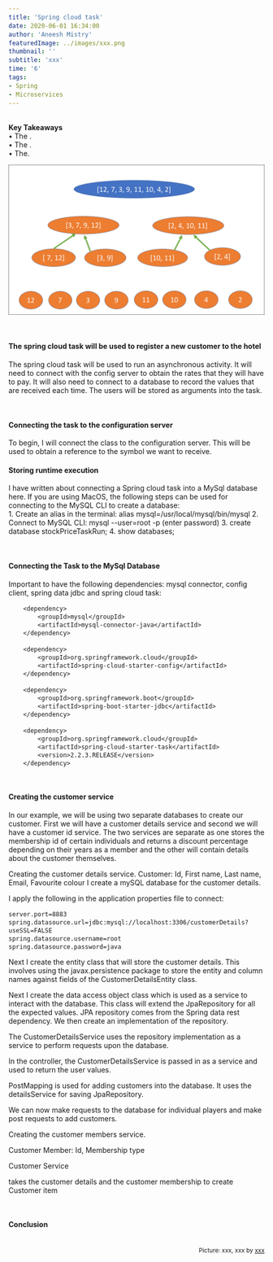 ```yaml
---
title: 'Spring cloud task'
date: 2020-06-01 16:34:00
author: 'Aneesh Mistry'
featuredImage: ../images/xxx.png
thumbnail: ''
subtitle: 'xxx'
time: '6'
tags:
- Spring
- Microservices
---
```

<br>
<strong>Key Takeaways</strong><br>
&#8226; The .<br>
&#8226; The .<br>
&#8226; The.<br>

![Merge sort step 2](../../src/images/011MergeSort2.png)


<br>
<h4>The spring cloud task will be used to register a new customer to the hotel</h4>
<p>
The spring cloud task will be used to run an asynchronous activity.
It will need to connect with the config server to obtain the rates that they will have to pay.
It will also need to connect to a database to record the values that are received each time.
The users will be stored as arguments into the task.

</p>


<br>
<h4>Connecting the task to the configuration server</h4>
<p>
To begin, I will connect the class to the configuration server.
This will be used to obtain a reference to the symbol we want to receive.
</p>
<h4>Storing runtime execution</h4>
<p>
I have written about connecting a Spring cloud task into a MySql database here.
If you are using MacOS, the following steps can be used for connecting to the MySQL CLI to create a database:<br>
1. Create an alias in the terminal: alias mysql=/usr/local/mysql/bin/mysql
2. Connect to MySQL CLI: mysql --user=root -p (enter password)
3. create database stockPriceTaskRun;
4. show databases;
</p>
<br>
<h4>Connecting the Task to the MySql Database</h4>
<p>
Important to have the following dependencies: mysql connector, config client, spring data jdbc and spring cloud task:<br>

```
    <dependency>
        <groupId>mysql</groupId>
        <artifactId>mysql-connector-java</artifactId>
    </dependency>

    <dependency>
        <groupId>org.springframework.cloud</groupId>
        <artifactId>spring-cloud-starter-config</artifactId>
    </dependency>
            
    <dependency>
        <groupId>org.springframework.boot</groupId>
        <artifactId>spring-boot-starter-jdbc</artifactId>
    </dependency>

    <dependency>
        <groupId>org.springframework.cloud</groupId>
        <artifactId>spring-cloud-starter-task</artifactId>
        <version>2.2.3.RELEASE</version>
    </dependency>
```
</p>
<p>

</p>


<br>
<h4>Creating the customer service</h4>
<p>
In our example, we will be using two separate databases to create our customer.
First we will have a customer details service
and second we will have a customer id service. The two services are separate as one stores the membership id of certain individuals and returns a discount percentage depending on their years as a member and the other will contain details about the customer themselves.
</p>
<p>
Creating the customer details service.
Customer: Id, First name, Last name, Email, Favourite colour
I create a mySQL database for the customer details.

I apply the following in the application properties file to connect:

```
server.port=8883
spring.datasource.url=jdbc:mysql://localhost:3306/customerDetails?useSSL=FALSE
spring.datasource.username=root
spring.datasource.password=java
```

Next I create the entity class that will store the customer details.
This involves using the javax.persistence package to store the entity and column names against fields of the CustomerDetailsEntity class.

Next I create the data access object class which is used as a service to interact with the database. This class will extend the JpaRepository for all the expected values. JPA repository comes from the Spring data rest dependency. We then create an implementation of the repository.

The CustomerDetailsService uses the repository implementation as a service to perform requests upon the database.

In the controller, the CustomerDetailsService is passed in as a service and used to return the user values.

PostMapping is used for adding customers into the database.
It uses the detailsService for saving JpaRepository.

We can now make requests to the database for individual players and make post requests to add customers.

</p>


<p>
Creating the customer members service.

Customer Member: Id, Membership type





</p>

<p>

Customer Service

takes the customer details and the customer membership to create Customer item


</p>
<br>
<h4>Conclusion</h4>
<p>


</p>

<br>
<small style="float: right;" >Picture: xxx, xxx by <a target="_blank" href="https://unsplash.com/@xxx">xxx</small></a><br>